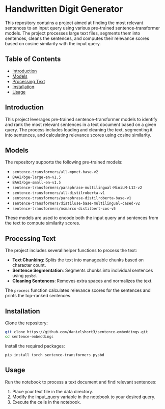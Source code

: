 # Handwritten Digit Generator

This repository contains a project aimed at finding the most relevant sentences to an input query using various pre-trained sentence-transformer models. The project processes large text files, segments them into sentences, cleans the sentences, and computes their relevance scores based on cosine similarity with the input query.

## Table of Contents
- [Introduction](#introduction)
- [Models](#models)
- [Processing Text](#processing-text)
- [Installation](#installation)
- [Usage](#usage)

## Introduction
This project leverages pre-trained sentence-transformer models to identify and rank the most relevant sentences in a text document based on a given query. The process includes loading and cleaning the text, segmenting it into sentences, and calculating relevance scores using cosine similarity.

## Models
The repository supports the following pre-trained models:
- `sentence-transformers/all-mpnet-base-v2`
- `BAAI/bge-large-en-v1.5`
- `BAAI/bge-small-en-v1.5`
- `sentence-transformers/paraphrase-multilingual-MiniLM-L12-v2`
- `sentence-transformers/all-distilroberta-v1`
- `sentence-transformers/paraphrase-distilroberta-base-v1`
- `sentence-transformers/distiluse-base-multilingual-cased-v2`
- `sentence-transformers/msmarco-distilbert-cos-v5`

These models are used to encode both the input query and sentences from the text to compute similarity scores.

## Processing Text
The project includes several helper functions to process the text:
- **Text Chunking**: Splits the text into manageable chunks based on character count.
- **Sentence Segmentation**: Segments chunks into individual sentences using `pysbd`.
- **Cleaning Sentences**: Removes extra spaces and normalizes the text.

The `process` function calculates relevance scores for the sentences and prints the top-ranked sentences.

## Installation
Clone the repository:
```bash
git clone https://github.com/danielshort3/sentence-embeddings.git
cd sentence-embeddings
```

Install the required packages:
```base
pip install torch sentence-transformers pysbd
```

## Usage
Run the notebook to process a text document and find relevant sentences:

1. Place your text file in the data directory.
2. Modify the input_query variable in the notebook to your desired query.
3. Execute the cells in the notebook.
